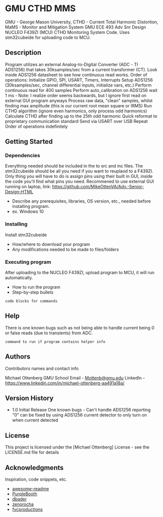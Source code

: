 # GMU CTHD MMS 
GMU - George Mason University, CTHD - Current Total Harmonic Distortion, MaMS - Monitor and Mitigation System
GMU ECE 493 Adv Snr Design NUCLEO F439ZI (MCU) CTHD Monitoring System Code. Uses stm32cubeide for uploading code to MCU.

## Description

Program utilizes an external Analog-to-Digital Converter (ADC - TI ADS1256) that takes 30ksamples/sec from a current transformer (CT).
Look inside ADS1256 datasheet to see how continuous read works.
Order of operations:
Initialize GPIO, SPI, USART, Timers, Interrupts
Setup ADS1256 (30ksamples/sec, channel differential inputs, initialize vars, etc.)
Perform continuous read for 400 samples
Perform auto_calibration on ADS1256
wait 1 ms - Note: I realize order seems backwards, but I ignore first read on external GUI program anyways
Process raw data, "clean" samples, whilst finding max amplitude (this is our current root mean square or IRMS)
Run CTHD algorithm (ignore even harmonics, only process odd harmonics)
  Calculate CTHD after finding up to the 25th odd harmonic
Quick reformat to proprietary communication standard
Send via USART over USB
Repeat Order of operations indefinitely

## Getting Started

### Dependencies

Everything needed should be included in the to src and inc files. The stm32cubeide should be all you need if you want to reuplaod to a F439ZI.
Only thing you will have to do is assign pins using their built in GUI, inside the code you'll find what pins you need.
Recommened to use external GUI running on laptop, link: https://github.com/MikeOttenVA/Adv.-Senior-Design-HTML
* Describe any prerequisites, libraries, OS version, etc., needed before installing program.
* ex. Windows 10

### Installing

Install stm32cubeide
* How/where to download your program
* Any modifications needed to be made to files/folders

### Executing program

After uploading to the NUCLEO F439ZI, upload program to MCU, it will run automatically. 
* How to run the program
* Step-by-step bullets
```
code blocks for commands
```

## Help

There is one known bugs such as not being able to handle current being 0 or false reads (due to transients) from ADC.
```
command to run if program contains helper info
```

## Authors

Contributors names and contact info

Michael Ottenberg
GMU School Email - Mottenb@gmu.edu
LinkedIn - https://www.linkedin.com/in/michael-ottenberg-aa491a18a/

## Version History

* 1.0
Initial Release
  One known bugs - Can't handle ADS1256 reporting "0" can be fixed by using ADS1256 current detector to only turn on when current detected

## License

This project is licensed under the [Michael Ottenberg] License - see the LICENSE.md file for details

## Acknowledgments

Inspiration, code snippets, etc.
* [awesome-readme](https://github.com/matiassingers/awesome-readme)
* [PurpleBooth](https://gist.github.com/PurpleBooth/109311bb0361f32d87a2)
* [dbader](https://github.com/dbader/readme-template)
* [zenorocha](https://gist.github.com/zenorocha/4526327)
* [fvcproductions](https://gist.github.com/fvcproductions/1bfc2d4aecb01a834b46)
